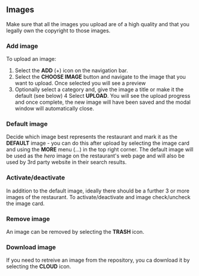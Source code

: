 ## Images

Make sure that all the images you upload are of a high quality and that you legally own the copyright to those images. 

### Add image

To upload an image:
1. Select the **ADD** (+) icon on the navigation bar.
2. Select the **CHOOSE IMAGE** button and navigate to the image that you want to upload. Once selected you will see a preview
3. Optionally select a category and,  give the image a title or make it the default (see below)
4 Select **UPLOAD**. You will see the upload progress and once complete, the new image will have been saved and the 
modal window will automatically close. 

### Default image

Decide which image best represents the restaurant and mark it as the **DEFAULT** image - you can do this after upload by selecting the image card and using the **MORE** menu (...) in the top right corner. The default image will be used as the *hero* image on the restaurant's web page and will also be used by 3rd party website in their search results.

### Activate/deactivate

In addition to the default image, ideally there should be a further 3 or more images of the restaurant. To 
activate/deactivate and image check/uncheck the image card.

### Remove image

An image can be removed by selecting the **TRASH** icon.

### Download image

If you need to retreive an image from the repository, you ca
download it by selecting the **CLOUD** icon.

  
  


